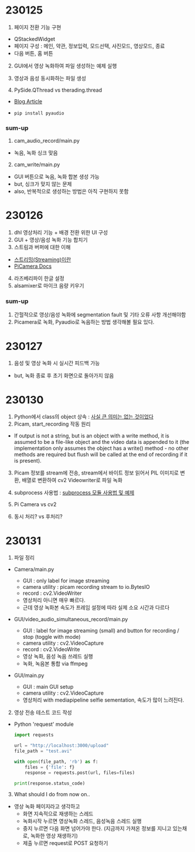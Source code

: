 # 230125

1. 페이지 전환 기능 구현
  - QStackedWidget
  - 페이지 구성 : 메인, 약관, 정보입력, 모드선택, 사진모드, 영상모드, 종료
  - 다음 버튼, 홈 버튼
2. GUI에서 영상 녹화하여 파일 생성하는 예제 실행
3. 영상과 음성 동시화하는 파일 생성

4. PySide.QThread vs therading.thread
- [Blog Article](https://coding-yoon.tistory.com/46)

- `pip install pyaudio`


### sum-up
1. cam_audio_record/main.py
  - 녹음, 녹화 싱크 맞음
2. cam_write/main.py
  - GUI 버튼으로 녹음, 녹화 합본 생성 가능
  - but, 싱크가 맞지 않는 문제
  - also, 반복적으로 생성하는 방법은 아직 구현하지 못함


# 230126

1. dhl 영상처리 기능 + 배경 전환 위한 UI 구성
2. GUI + 영상/음성 녹화 기능 합치기
3. 스트림과 버퍼에 대한 이해
  - [스트리밍(Streaming)이란](https://curryyou.tistory.com/440)
  - [PiCamera Docs](https://picamera.readthedocs.io/en/release-1.13/recipes1.html#)
4. 라즈베리파이 한글 설정
5. alsamixer로 마이크 음량 키우기

### sum-up
1. 간헐적으로 영상/음성 녹화에 segmentation fault 및 기타 오류 사항 개선해야함
2. Picamera로 녹화, Pyaudio로 녹음하는 방법 생각해볼 필요 있다.


# 230127
1. 음성 및 영상 녹화 시 실시간 피드백 가능
- but, 녹화 종료 후 초기 화면으로 돌아가지 않음


# 230130
1. Python에서 class의 object 상속 : [사실 큰 의미는 없는 것이었다](https://jh-bk.tistory.com/24)
2. Picam, start_recording 작동 원리
  - If output is not a string, but is an object with a write method, it is assumed to be a file-like object and the video data is appended to it (the implementation only assumes the object has a write() method - no other methods are required but flush will be called at the end of recording if it is present).
3. Picam 정보를 stream에 전송, stream에서 바이트 정보 읽어서 PIL 이미지로 변환, 배열로 변환하여 cv2 Videowriter로 파일 녹화
4. subprocess 사용법 : [subprocess 모듈 사용법 및 예제](https://hbase.tistory.com/341)


1. Pi Camera vs cv2
2. 동시 처리? vs 후처리?


# 230131
1. 파일 정리
- Camera/main.py
  - GUI : only label for image streaming
  - camera utility : picam recording stream to io.BytesIO
  - record : cv2.VideoWriter
  - 영상처리 아니면 매우 빠르다.
  - 근데 영상 녹화본 속도가 프레임 설정에 따라 실제 소요 시간과 다르다

- GUI/video_audio_simultaneous_record/main.py
  - GUI : label for image streaming (small) and button for recording / stop (toggle with mode)
  - camera utility : cv2.VideoCapture
  - record : cv2.VideoWrite
  - 영상 녹화, 음성 녹음 쓰레드 실행
  - 녹화, 녹음본 통합 via ffmpeg

- GUI/main.py
  - GUI : main GUI setup
  - camera utility : cv2.VideoCapture
  - 영상처리 with mediapipeline selfie sementation, 속도가 많이 느려진다.

2. 영상 전송 테스트 코드 작성
  - Python 'request' module
    ```python
    import requests

    url = "http://localhost:3000/upload"
    file_path = "test.avi"

    with open(file_path, 'rb') as f:
        files = {'file': f}
        response = requests.post(url, files=files)

    print(response.status_code)
    ```

3. What should I do from now on..
- 영상 녹화 페이지라고 생각하고
  - 화면 지속적으로 재생하는 스레드
  - 녹화시작 누르면 영상녹화 스레드, 음성녹음 스레드 실행
  - 중지 누르면 다음 화면 넘어가야 한다. (지금까지 가져온 정보를 지니고 있는채로, 녹화한 영상 재생하기)
  - 제출 누르면 request로 POST 요청하기
